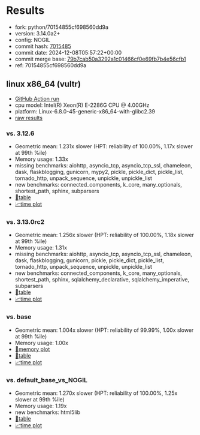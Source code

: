 # Results

- fork: python/70154855cf698560dd9a
- version: 3.14.0a2+
- config: NOGIL
- commit hash: [7015485](https://github.com/python/cpython/commit/7015485)
- commit date: 2024-12-08T05:57:22+00:00
- commit merge base: [79b7cab50a3292a1c01466cf0e69fb7b4e56cfb1](https://github.com/python/cpython/commit/79b7cab50a3292a1c01466cf0e69fb7b4e56cfb1)
- ref: 70154855cf698560dd9a

## linux x86_64 (vultr)

- [GitHub Action run](https://github.com/facebookexperimental/free-threading-benchmarking/actions/runs/12357227399)
- cpu model: Intel(R) Xeon(R) E-2286G CPU @ 4.00GHz
- platform: Linux-6.8.0-45-generic-x86_64-with-glibc2.39
- [raw results](bm-20241208-vultr-x86_64-python-70154855cf698560dd9a-3.14.0a2%2B-7015485.json)

### vs. 3.12.6

- Geometric mean: 1.231x slower (HPT: reliability of 100.00%, 1.17x slower at 99th %ile)
- Memory usage: 1.33x
- missing benchmarks: aiohttp, asyncio_tcp, asyncio_tcp_ssl, chameleon, dask, flaskblogging, gunicorn, mypy2, pickle, pickle_dict, pickle_list, tornado_http, unpack_sequence, unpickle, unpickle_list
- new benchmarks: connected_components, k_core, many_optionals, shortest_path, sphinx, subparsers
- [📄table](bm-20241208-vultr-x86_64-python-70154855cf698560dd9a-3.14.0a2%2B-7015485-vs-3.12.6.md)
- [📈time plot](bm-20241208-vultr-x86_64-python-70154855cf698560dd9a-3.14.0a2%2B-7015485-vs-3.12.6.svg)

### vs. 3.13.0rc2

- Geometric mean: 1.256x slower (HPT: reliability of 100.00%, 1.18x slower at 99th %ile)
- Memory usage: 1.31x
- missing benchmarks: aiohttp, asyncio_tcp, asyncio_tcp_ssl, chameleon, dask, flaskblogging, gunicorn, pickle, pickle_dict, pickle_list, tornado_http, unpack_sequence, unpickle, unpickle_list
- new benchmarks: connected_components, k_core, many_optionals, shortest_path, sphinx, sqlalchemy_declarative, sqlalchemy_imperative, subparsers
- [📄table](bm-20241208-vultr-x86_64-python-70154855cf698560dd9a-3.14.0a2%2B-7015485-vs-3.13.0rc2.md)
- [📈time plot](bm-20241208-vultr-x86_64-python-70154855cf698560dd9a-3.14.0a2%2B-7015485-vs-3.13.0rc2.svg)

### vs. base

- Geometric mean: 1.004x slower (HPT: reliability of 99.99%, 1.00x slower at 99th %ile)
- Memory usage: 1.00x
- [🧠memory plot](bm-20241208-vultr-x86_64-python-70154855cf698560dd9a-3.14.0a2%2B-7015485-vs-base-mem.svg)
- [📄table](bm-20241208-vultr-x86_64-python-70154855cf698560dd9a-3.14.0a2%2B-7015485-vs-base.md)
- [📈time plot](bm-20241208-vultr-x86_64-python-70154855cf698560dd9a-3.14.0a2%2B-7015485-vs-base.svg)

### vs. default_base_vs_NOGIL

- Geometric mean: 1.270x slower (HPT: reliability of 100.00%, 1.25x slower at 99th %ile)
- Memory usage: 1.19x
- new benchmarks: html5lib
- [📄table](bm-20241208-vultr-x86_64-python-70154855cf698560dd9a-3.14.0a2%2B-7015485-vs-default_base_vs_NOGIL.md)
- [📈time plot](bm-20241208-vultr-x86_64-python-70154855cf698560dd9a-3.14.0a2%2B-7015485-vs-default_base_vs_NOGIL.svg)

